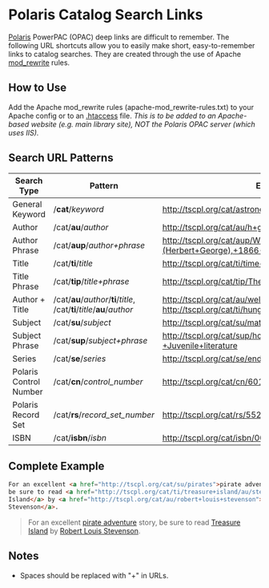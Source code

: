 # Polaris Catalog Search Links

[Polaris](http://www.iii.com/products/polaris) PowerPAC (OPAC) deep links are difficult to remember. The following URL shortcuts allow you to easily make short, easy-to-remember links to catalog searches. They are created through the use of Apache [mod_rewrite](http://httpd.apache.org/docs/current/mod/mod_rewrite.html) rules.

## How to Use

Add the Apache mod_rewrite rules (apache-mod_rewrite-rules.txt) to your Apache config or to an [.htaccess](http://httpd.apache.org/docs/current/howto/htaccess.html) file. *This is to be added to an Apache-based website (e.g. main library site), NOT the Polaris OPAC server (which uses IIS).*

## Search URL Patterns


Search Type | Pattern | Example
----------------|---------|--------
General Keyword | /**cat**/*keyword* | http://tscpl.org/cat/astronomy
Author | /cat/**au**/*author* | http://tscpl.org/cat/au/h+g+wells
Author Phrase | /cat/**aup**/*author+phrase* | http://tscpl.org/cat/aup/Wells,+H.+G.+(Herbert+George),+1866-1946
Title | /cat/**ti**/*title* | http://tscpl.org/cat/ti/time+machine
Title Phrase | /cat/**tip**/*title+phrase* | http://tscpl.org/cat/tip/The+time+machine+:+an+invention
Author + Title | /cat/**au**/*author*/**ti**/*title*, /cat/**ti**/*title*/**au**/*author* | http://tscpl.org/cat/au/wells/ti/time+machine, http://tscpl.org/cat/ti/hunger+games/au/egan
Subject | /cat/**su**/*subject* | http://tscpl.org/cat/su/mathematics
Subject Phrase | /cat/**sup**/*subject+phrase* | http://tscpl.org/cat/sup/holiday+cooking+--+Juvenile+literature
Series | /cat/**se**/*series* | http://tscpl.org/cat/se/ender+saga
Polaris Control Number | /cat/**cn**/*control_number* | http://tscpl.org/cat/cn/601537
Polaris Record Set | /cat/**rs**/*record_set_number* | http://tscpl.org/cat/rs/5522
ISBN | /cat/**isbn**/*isbn* | http://tscpl.org/cat/isbn/0060935464

## Complete Example

```html
For an excellent <a href="http://tscpl.org/cat/su/pirates">pirate adventure</a> story, 
be sure to read <a href="http://tscpl.org/cat/ti/treasure+island/au/stevenson">Treasure 
Island</a> by <a href="http://tscpl.org/cat/au/robert+louis+stevenson">Robert Louis 
Stevenson</a>.
```
> For an excellent [pirate adventure](http://tscpl.org/cat/su/pirates) story, be sure to read [Treasure Island](http://tscpl.org/cat/ti/treasure+island/au/stevenson) by [Robert Louis Stevenson](http://tscpl.org/cat/au/robert+louis+stevenson).

## Notes

*   Spaces should be replaced with "+" in URLs.